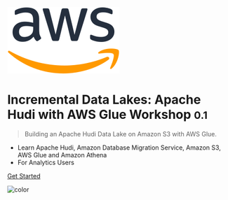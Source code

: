 ![logo](_media/logo256.png)

# Incremental Data Lakes: Apache Hudi with AWS Glue Workshop <small>0.1</small>

> Building an Apache Hudi Data Lake on Amazon S3 with AWS Glue.

- Learn Apache Hudi, Amazon Database Migration Service, Amazon S3, AWS Glue and Amazon Athena
- For Analytics Users

[Get Started](init.md)

<!-- background color -->

![color](#ffffff)